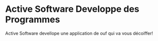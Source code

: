# Active Software Developpe des Programmes
Active Software devellope une application de ouf qui va vous décoiffer!
